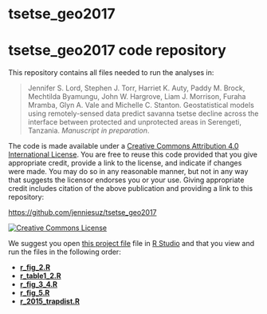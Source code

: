 tsetse_geo2017
=================

# <span xmlns:dct="http://purl.org/dc/terms/" property="dct:title">tsetse_geo2017 code repository</span>

This repository contains all files needed to run the analyses in:

> <span xmlns:cc="http://creativecommons.org/ns#" property="cc:attributionName">Jennifer S. Lord, Stephen J. Torr, Harriet K. Auty, Paddy M. Brock, Mechtilda Byamungu, John W. Hargrove, Liam J. Morrison, Furaha Mramba, Glyn A. Vale and Michelle C. Stanton. Geostatistical models using remotely-sensed data predict savanna tsetse decline across the interface between protected and unprotected areas in Serengeti, Tanzania. *Manuscript in preparation*.

The code is made available under a <a rel="license" href="http://creativecommons.org/licenses/by/4.0/">Creative Commons Attribution 4.0 International License</a>. You are free to reuse this code provided that you give appropriate credit, provide a link to the license, and indicate if changes were made. You may do so in any reasonable manner, but not in any way that suggests the licensor endorses you or your use. Giving appropriate credit includes citation of the above publication and providing a link to this repository:

<a xmlns:dct="http://purl.org/dc/terms/" href="https://github.com/jenniesuz/tsetse_geo2017" rel="dct:source">https://github.com/jenniesuz/tsetse_geo2017</a>

<a rel="license" href="http://creativecommons.org/licenses/by/4.0/"><img alt="Creative Commons License" style="border-width:0" src="https://i.creativecommons.org/l/by/4.0/88x31.png" /></a><br />

We suggest you open [this project file](tsetse_geo2017.Rproj) file in [R Studio](rstudio.org) and that you view and run the files in the following order:
- [**r_fig_2.R**](r_fig_2.R)
- [**r_table1_2.R**](r_table1_2.R)
- [**r_fig_3_4.R**](r_fig_3_4.R) 
- [**r_fig_5.R**](r_fig_5.R)
- [**r_2015_trapdist.R**](r_2015_trapdist.R)

